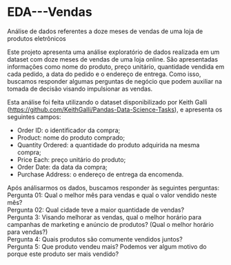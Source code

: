 # EDA---Vendas
Análise de dados referentes a doze meses de vendas de uma loja de produtos eletrônicos

Este projeto apresenta uma análise exploratório de dados realizada em um dataset com doze meses de vendas de uma loja online. São apresentadas informações como nome do produto, preço unitário, quantidade vendida em cada pedido, a data do pedido e o endereço de entrega. Como isso, buscamos responder algumas perguntas de negócio que podem auxiliar na tomada de decisão visando impulsionar as vendas.

Esta análise foi feita utilizando o dataset disponibilizado por Keith Galli (https://github.com/KeithGalli/Pandas-Data-Science-Tasks), e apresenta os seguintes campos:

- Order ID: o identificador da compra;
- Product: nome do produto comprado;
- Quantity Ordered: a quantidade do produto adquirida na mesma compra;
- Price Each: preço unitário do produto;
- Order Date: da data da compra;
- Purchase Address: o endereço de entrega da encomenda.

Após análisarmos os dados, buscamos responder às seguintes perguntas: <br>
Pergunta 01: Qual o melhor mês para vendas e qual o valor vendido neste mês?<br>
Pergunta 02: Qual cidade teve a maior quantidade de vendas?<br>
Pergunta 3: Visando melhorar as vendas, qual o melhor horário para campanhas de marketing e anúncio de produtos? (Qual o melhor horário para vendas?)<br>
Pergunta 4: Quais produtos são comumente vendidos juntos?<br>
Pergunta 5: Que produto vendeu mais? Podemos ver algum motivo do porque este produto ser mais vendido?
  
